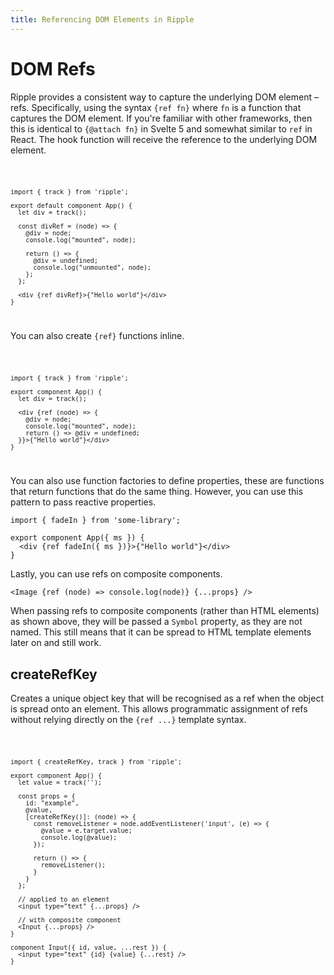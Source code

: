 ```yaml
---
title: Referencing DOM Elements in Ripple
---
```


# DOM Refs

Ripple provides a consistent way to capture the underlying DOM element – refs. Specifically, using
the syntax `{ref fn}` where `fn` is a function that captures the DOM element. If you're familiar with other frameworks, then
this is identical to `{@attach fn}` in Svelte 5 and somewhat similar to `ref` in React. The hook function will receive
the reference to the underlying DOM element.

<Code console>

```ripple
import { track } from 'ripple';

export default component App() {
  let div = track();

  const divRef = (node) => {
    @div = node;
    console.log("mounted", node);

    return () => {
      @div = undefined;
      console.log("unmounted", node);
    };
  };

  <div {ref divRef}>{"Hello world"}</div>
}
```

</Code>

You can also create `{ref}` functions inline.

<Code console>

```ripple
import { track } from 'ripple';

export component App() {
  let div = track();

  <div {ref (node) => {
    @div = node;
    console.log("mounted", node);
    return () => @div = undefined;
  }}>{"Hello world"}</div>
}
```

</Code>

You can also use function factories to define properties, these are functions that return functions that do the same
thing. However, you can use this pattern to pass reactive properties.

```ripple
import { fadeIn } from 'some-library';

export component App({ ms }) {
  <div {ref fadeIn({ ms })}>{"Hello world"}</div>
}
```

Lastly, you can use refs on composite components.

```ripple
<Image {ref (node) => console.log(node)} {...props} />
```

When passing refs to composite components (rather than HTML elements) as shown above, they will be passed a `Symbol` property, as they are not named. This still means that it can be spread to HTML template elements later on and still work.

## createRefKey

Creates a unique object key that will be recognised as a ref when the object is spread onto an element.
This allows programmatic assignment of refs without relying directly on the `{ref ...}` template syntax.

<Code>

```ripple
import { createRefKey, track } from 'ripple';

export component App() {
  let value = track('');

  const props = {
    id: "example",
    @value,
    [createRefKey()]: (node) => {
      const removeListener = node.addEventListener('input', (e) => {
        @value = e.target.value;
        console.log(@value);
      });

      return () => {
        removeListener();
      }
    }
  };

  // applied to an element
  <input type="text" {...props} />

  // with composite component
  <Input {...props} />
}

component Input({ id, value, ...rest }) {
  <input type="text" {id} {value} {...rest} />
}
```

</Code>
